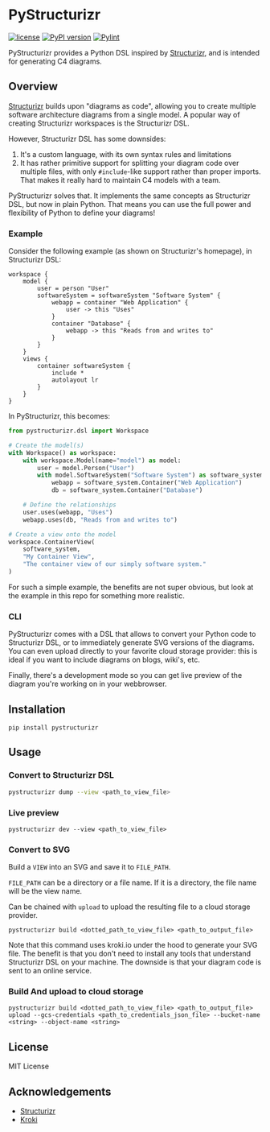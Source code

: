 # PyStructurizr
[![license](https://img.shields.io/badge/license-MIT-blue.svg)](/LICENSE)
[![PyPI version](https://badge.fury.io/py/pystructurizr.svg)](https://badge.fury.io/py/pystructurizr)
[![Pylint](https://github.com/nielsvanspauwen/pystructurizr/actions/workflows/pylint.yml/badge.svg?branch=master)](https://github.com/nielsvanspauwen/pystructurizr/actions/workflows/pylint.yml)

PyStructurizr provides a Python DSL inspired by [Structurizr](https://structurizr.com/), and is intended for generating C4 diagrams.

## Overview
[Structurizr](https://structurizr.com/) builds upon "diagrams as code", allowing you to create multiple software architecture diagrams from a single model. A popular way of creating Structurizr workspaces is the Structurizr DSL.

However, Structurizr DSL has some downsides:

1. It's a custom language, with its own syntax rules and limitations
2. It has rather primitive support for splitting your diagram code over multiple files, with only `#include`-like support rather than proper imports. That makes it really hard to maintain C4 models with a team.

PyStructurizr solves that. It implements the same concepts as Structurizr DSL, but now in plain Python. That means you can use the full power and flexibility of Python to define your diagrams!

### Example
Consider the following example (as shown on Structurizr's homepage), in Structurizr DSL:
```
workspace {
    model {
        user = person "User"
        softwareSystem = softwareSystem "Software System" {
            webapp = container "Web Application" {
                user -> this "Uses"
            }
            container "Database" {
                webapp -> this "Reads from and writes to"
            }
        }
    }
    views {
        container softwareSystem {
            include *
            autolayout lr
        }
    }
}
```

In PyStructurizr, this becomes:
```python
from pystructurizr.dsl import Workspace

# Create the model(s)
with Workspace() as workspace:
    with workspace.Model(name="model") as model:
        user = model.Person("User")
        with model.SoftwareSystem("Software System") as software_system:
            webapp = software_system.Container("Web Application")
            db = software_system.Container("Database")

    # Define the relationships
    user.uses(webapp, "Uses")
    webapp.uses(db, "Reads from and writes to")

# Create a view onto the model
workspace.ContainerView(
    software_system, 
    "My Container View",
    "The container view of our simply software system."
)
```

For such a simple example, the benefits are not super obvious, but look at the example in this repo for something more realistic.

### CLI
PyStructurizr comes with a DSL that allows to convert your Python code to Structurizr DSL, or to immediately generate SVG versions of the diagrams. You can even upload directly to your favorite cloud storage provider: this is ideal if you want to include diagrams on blogs, wiki's, etc.

Finally, there's a development mode so you can get live preview of the diagram you're working on in your webbrowser.

## Installation

```pip install pystructurizr```

## Usage

### Convert to Structurizr DSL

```bash
pystructurizr dump --view <path_to_view_file>
```

### Live preview 
```
pystructurizr dev --view <path_to_view_file>
```

### Convert to SVG

Build a `VIEW` into an SVG and save it to `FILE_PATH`.

`FILE_PATH` can be a directory or a file name. If it is a directory, the file name will be the view name.

Can be chained with `upload` to upload the resulting file to a cloud storage provider.

```
pystructurizr build <dotted_path_to_view_file> <path_to_output_file>
```

Note that this command uses kroki.io under the hood to generate your SVG file. The benefit is that you don't need to install any tools that understand Structurizr DSL on your machine. The downside is that your diagram code is sent to an online service.


### Build And upload to cloud storage
```
pystructurizr build <dotted_path_to_view_file> <path_to_output_file> upload --gcs-credentials <path_to_credentials_json_file> --bucket-name <string> --object-name <string>
```


## License

MIT License

## Acknowledgements

- [Structurizr](https://structurizr.com/) 
- [Kroki](https://kroki.io/)

